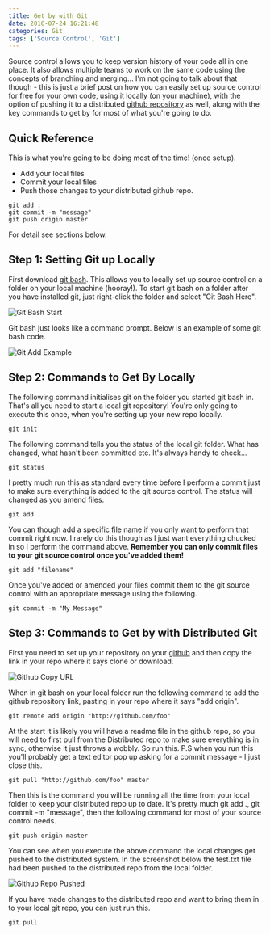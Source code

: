 ```yaml
---
title: Get by with Git
date: 2016-07-24 16:21:48
categories: Git
tags: ['Source Control', 'Git']
---
```


Source control allows you to keep version history of your code all in one
place. It also allows multiple teams to work on the same code using the
concepts of branching and merging... I'm not going to talk about that
though - this is just a brief post on how you can easily set up source
control for free for your own code, using it locally (on your machine), with the option of
pushing it to a distributed [github repository](https://github.com/) as well, along with
 the key commands to get by for most of what you're going to do.

## Quick Reference
This is what you're going to be doing most of the time! (once setup).

* Add your local files
* Commit your local files
* Push those changes to your distributed github repo.

```
git add .
git commit -m "message"
git push origin master
```
For detail see sections below.

## Step 1: Setting Git up Locally

First download [git bash](https://git-for-windows.github.io/). This allows you to locally set up source control on
a folder on your local machine (hooray!).
To start git bash on a folder after you have installed git, just right-click the
folder and select "Git Bash Here".

![Git Bash Start](/images/GitBashStart.png)

Git bash just looks like a command prompt.
Below is an example of some git bash code.

![Git Add Example](/images/GitAdd.png)

## Step 2: Commands to Get By Locally
The following command initialises git on the folder you started git bash in.
That's all you need to start a local git repository! You're only going to
execute this once, when you're setting up your new repo locally.
```
git init
```
The following command tells you the status of the local git folder. What has changed,
what hasn't been committed etc. It's always handy to check...
```
git status
```
I pretty much run this as standard every time before I perform a commit just to
make sure everything is added to the git source control. The status will changed
as you amend files.
```
git add .
```
You can though add a specific file name if you only want to perform that commit
right now. I rarely do this though as I just want everything chucked in so I
perform the command above. **Remember you can only commit files to your git
source control once you've added them!**
```
git add "filename"
```
Once you've added or amended your files commit them to the git source control
with an appropriate message using the following.
```
git commit -m "My Message"
```

## Step 3: Commands to Get by with Distributed Git
First you need to set up your repository on your [github](https://github.com/)
and then copy the link in your repo where it says clone or download.

![Github Copy URL](/images/GitHubCopyURL.png)

When in git bash on your local folder run the following command to add the github
repository link, pasting in your repo where it says "add origin".
```
git remote add origin "http://github.com/foo"
```
At the start it is likely you will have a readme file in the github repo, so you
will need to first pull from the Distributed repo to make sure everything is in sync,
otherwise it just throws a wobbly. So run this.
P.S when you run this you'll probably get a text editor pop up asking for a
commit message - I just close this.
```
git pull "http://github.com/foo" master
```
Then this is the command you will be running all the time from your local
folder to keep your distributed repo up to date. It's pretty much git add .,
git commit -m "message", then the following command for most of your source control
needs.
```
git push origin master
```
You can see when you execute the above command the local changes get pushed to
the distributed system. In the screenshot below the test.txt file had been
pushed to the distributed repo from the local folder.

![Github Repo Pushed](/images/GitRepoPushed.png)

If you have made changes to the distributed repo and want to bring them in to
your local git repo, you can just run this.
```
git pull
```
